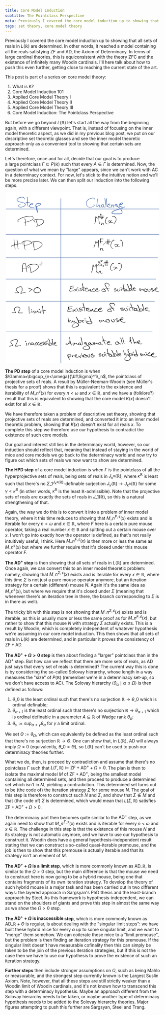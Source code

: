 ```yaml
---
title: Core Model Induction
subtitle: The Pointclass Perspective
meta: Previously I covered the core model induction up to showing that all sets of reals in L(R) are determined. In terms of large cardinal theories, this is equiconsistent with the theory ZFC and the existence of infinitely many Woodin cardinals. I'll here talk about how to push this even further, getting close to reaching the current state of the art.
tags: set theory, core model theory
---
```


Previously I covered the core model induction up to showing that all sets of reals in
$L(\mathbb R)$ are determined. In other words, it reached a model containing all the
reals satisfying $\textsf{ZF}$ and $\textsf{AD}$, the Axiom of Determinacy. In terms of
large cardinal theories, this is equiconsistent with the theory $\textsf{ZFC}$ and the
existence of infinitely many Woodin cardinals. I'll here talk about how to push this
even further, getting close to reaching the current state of the art.

This post is part of a series on core model theory:

1. <router-link to="/posts/2017-04-26-what-is-k">What is K?</router-link>
2. <router-link to="2018-05-10-core-model-induction-101">Core Model Induction
   101</router-link>
3. <router-link to="2018-10-22-applied-core-model-theory-i">Applied Core Model
   Theory I</router-link>
4. <router-link to="2018-11-13-applied-core-model-theory-ii">Applied Core Model
   Theory II</router-link>
5. <router-link to="2018-11-26-applied-core-model-theory-iii">Applied Core Model
   Theory III</router-link>
6. Core Model Induction: The Pointclass Perspective

But before we go beyond $L(\mathbb R)$ let's start all the way from the beginning
again, with a different viewpoint. That is, instead of focusing on the inner model
theoretic aspect, as we did in my previous blog post, we put on our descriptive set
theoretic glasses and see the inner model theoretic approach only as a convenient tool
to showing that certain sets are determined.

Let's therefore, once and for all, decide that our goal is to produce
a large pointclass $\Gamma\subseteq P(\mathbb R)$ such that every $A\in\Gamma$ is
determined. Now, the question of what we mean by "large" appears, since we can't work
with $\textsf{AC}$ in a determinacy context. For now, let's stick to the intuitive
notion and we'll be more precise later. We can then split our induction into the
following steps.

<center>
  <img src="/src/assets/img/core-model-induction-the-pointclass-perspective.webp"
  alt="A table showing the steps of the core model induction and the associated mouse
  challenge" style="width: min(500px, 100%);" class="invert-on-darkmode" />
</center>

**The $\textsf{PD}$ step** of a core model induction is when
$\Gamma=\bigcup_{n<\omega}{\bf\Sigma}^1\_n$, the pointclass of projective sets of
reals. A result by Müller-Neeman-Woodin (see Müller's thesis for a proof) shows that
this is equivalent to the existence and iterability of $M\_n^\sharp(x)$ for every
$n<\omega$ and $x\in\mathbb R$, and we have a (folklore?) result that this is
equivalent to showing that the core model $K(x)$ doesn't exist for all $x\in\mathbb R$.

We have therefore taken a problem of descriptive set theory, showing that projective
sets of reals are determined, and converted it into an inner model theoretic problem,
showing that $K(x)$ doesn't exist for all reals $x$. To complete this step we therefore
use our hypothesis to contradict the existence of such core models.

Our goal and interest still lies in the determinacy world, however, so our induction
should reflect that, meaning that instead of staying in the world of mice and core
models we go back to the determinacy world and now try to figure out which sets of
reals we now want to show are determined.

**The $\textsf{HPD}$ step** of a core model induction is when $\Gamma$ is the
pointclass of all the hyperprojective sets of reals, being sets of reals in
$J_{\kappa^{\mathbb R}}(\mathbb R)$, where $\kappa^{\mathbb R}$ is least such that
there's no $\Sigma\_1^{J_{\kappa^{\mathbb R}}(\mathbb R)}$-definable surjection
$J_\gamma(\mathbb R)\to J_{\kappa^{\mathbb R}}(\mathbb R)$ for some
$\gamma<\kappa^{\mathbb R}$ (in other words, $\kappa^{\mathbb R}$ is the least $\mathbb
R$-admissible). Note that the projective sets of reals are exactly the sets of reals in
$J\_1(\mathbb R)$, so this is a natural strengthening of that.

Again, the way we do this is to convert it into a problem of inner model theory, where
it this time reduces to showing that $M\_n^{F,\sharp}(x)$ exists and is iterable for
every $n<\omega$ and $x\in\mathbb R$, where $F$ here is a certain pure mouse operator,
taking a real number $x\in\mathbb R$ and spitting out a certain mouse over $x$. I won't
go into exactly how the operator is defined, as that's not really intuitively useful, I
think. Here $M\_n^{F,\sharp}(x)$ is then more or less the same as $M\_n^\sharp(x)$ but
where we further require that it's closed under this mouse operator $F$.

**The $\textsf{AD}^+$ step** is then showing that all sets of reals in $L(\mathbb R)$
are determined. Once again, we can convert this to an inner model theoretic problem:
namely, showing that $M\_n^{\Sigma,\sharp}(x)$ exists and is iterable for every
$x\in\mathbb R$, where this time $\Sigma$ is not just a pure mouse operator anymore,
but an iteration strategy for a certain (different) mouse $N$. Again it's the same idea
as $M\_n^\sharp(x)$, but where we require that it's closed under $\Sigma$ (meaning that
whenever there's an iteration tree in there, the branch corresponding to $\Sigma$ is in
there as well).

The tricky bit with this step is not showing that $M\_n^{\Sigma,\sharp}(x)$ exists and
is iterable, as this is usually more or less the same proof as for
$M\_n^{F,\sharp}(x)$, but rather to show that this mouse $N$ with strategy $\Sigma$
actually exists. This is a result by Woodin, which is completely independent of
whatever hypothesis we're assuming in our core model induction. This then shows that
all sets of reals in $L(\mathbb R)$ are determined, and in particular it proves the
consistency of $\textsf{ZF}+\textsf{AD}$.

**The $\textsf{AD}^+ +\Omega>0$ step** is then about finding a "larger" pointclass than in
the $\textsf{AD}^+$ step. But how can we reflect that there are more sets of reals, as
AD just says that every set of reals is determined? The current way this is done is by
considering the so-called Solovay hierarchy, whose length in a way measures the "size"
of $P(\mathbb R)$ (remember we're in a determinacy set-up, so we don't have access to
$\textsf{AC}$). The Solovay hierarchy $\langle\theta_\alpha\mid\alpha\leq\Omega\rangle$
is then defined as follows:

1. $\theta\_0$ is the least ordinal such that there's no surjection $\mathbb
   R\to\theta\_0$ which is ordinal definable;
2. $\theta_{\alpha+1}$ is the least ordinal such that there's no surjection $\mathbb
   R\to\theta_{\alpha+1}$ which is ordinal definable in a parameter $A\subseteq\mathbb
   R$ of Wadge rank $\theta_\alpha$;
3. $\theta_\gamma:=\sup_{\alpha<\gamma}\theta_\alpha$ for $\gamma$ a limit ordinal.

We set $\Theta:=\theta_\Omega$, which can equivalently be defined as the least ordinal
such that there's no surjection $\mathbb R\to\Theta$. One can show that, in $L(\mathbb
R)$, $\textsf{AD}$ will always imply $\Omega=0$ (equivalently, $\theta\_0=\Theta$), so
$L(\mathbb R)$ can't be used to push our determinacy theories further.

What we do, then, is proceed by contradiction and assume that there's no pointclass
$\Gamma$ such that $L(\Gamma,\mathbb R)\models\textsf{ZF}+\textsf{AD}^++\Omega>0$. The
plan is then to isolate the maximal model $M$ of $\textsf{ZF}+\textsf{AD}^+$, being the
smallest model containing all determined sets, and then proceed to produce a determined
set which isn't in $M$, yielding a contradiction. This determined set turns out to be
(the code of) the iteration strategy $\Sigma$ for some mouse $N$. The goal of this step
is therefore to construct such $N$ and $\Sigma$, and show that $\Sigma\notin M$ and
that (the code of) $\Sigma$ is determined, which would mean that $L(\Sigma,\mathbb R)$
satisfies $\textsf{ZF}+\textsf{AD}^++\Omega>0$.

The determinacy part then becomes quite similar to the $\textsf{AD}^+$ step, as we
again need to show that $M\_n^{\Sigma,\sharp}(x)$ exists and is iterable for every
$n<\omega$ and $x\in\mathbb R$. The challenge in this step is that the existence of
this mouse $N$ and its strategy is not automatic anymore, and we have to use our
hypothesis to construct it. Woodin does have a general hypothesis-independent result
stating that we can construct a so-called quasi-iterable premouse, and the job is then
to show that this premouse is actually iterable and that its strategy isn't an element
of $M$.

**The $\textsf{AD}^+ +\Omega\text{ is a limit}$ step**, which is more commonly known as
$\textsf{AD}\_{\mathbb R}$, is similar to the $\Omega>0$ step, but the main difference
is that the mouse we need to construct here is now going to be a hybrid mouse, being
one that contains fragments of its own iteration strategy. To develop the theory of
such hybrid mouse is a major task and has been carried out in two different ways:
the layered approach in Sargsyan's PhD thesis and the least-branch approach by Steel.
As this framework is hypothesis-independent, we can stand on the shoulders of giants
and prove this step in almost the same way as we show the $\Omega>0$ step.

**The $\textsf{AD}^+ + \Omega\text{ is inaccessible}$ step**, which is more commonly
known as $\textsf{AD}\_{\mathbb R}+\Theta\text{ is regular}$, is about dealing with the
"singular limit steps": we have built these hybrid mice for every $\alpha$ up to some
singular limit, and we want to "merge" them somehow. We can coiterate these mice to a
"limit premouse", but the problem is then finding an iteration strategy for this
premouse. If the singular limit doesn't have measurable cofinality then this can simply
be taken to be the join of the previous iteration strategies, but if this is not the
case then we have to use our hypothesis to prove the existence of such an iteration
strategy.

**Further steps** then include stronger assumptions on $\Omega$, such as being Mahlo or
measurable, and the strongest step currently known is the Largest Suslin Axiom. Note,
however, that all these steps are still strictly weaker than a Woodin limit of Woodin
cardinals, and it's not known how to transcend this step with a determinacy hypothesis.
Maybe an approach different from the Solovay hierarchy needs to be taken, or maybe
another type of determinacy hypothesis needs to be added to the Solovay hierarchy
theories. Major figures attempting to push this further are Sargsyan, Steel and Trang.
